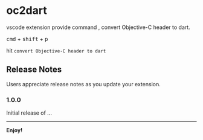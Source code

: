 # oc2dart

vscode extension provide command ,
convert Objective-C header to dart.

<kbd>cmd</kbd> + <kbd>shift</kbd> + <kbd>p</kbd> 

hit `convert Objective-C header to dart`


## Release Notes

Users appreciate release notes as you update your extension.

### 1.0.0

Initial release of ...

-------------------------------------------------------------------------


**Enjoy!**
